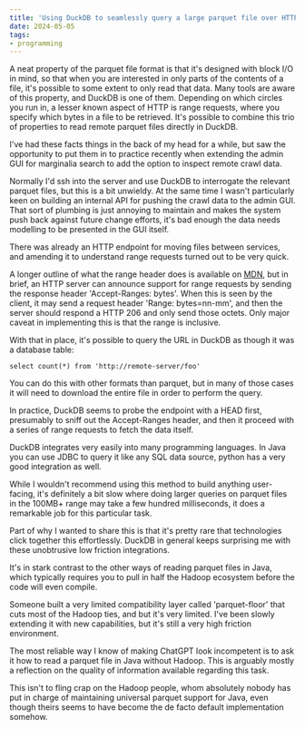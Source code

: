 ```yaml
---
title: 'Using DuckDB to seamlessly query a large parquet file over HTTP'
date: 2024-05-05
tags:
- programming
---
```


A neat property of the parquet file format is that it's designed with block I/O in mind,
so that when you are interested in only parts of the contents of a file, it's possible to
some extent to only read that data.  Many tools are aware of this property, and DuckDB
is one of them. Depending on which circles you run in, a lesser known aspect of HTTP 
is range requests, where you specify which bytes in a file to be retrieved.  It's possible
to combine this trio of properties to read remote parquet files directly in DuckDB.

I've had these facts things in the back of my head for a while, but saw the opportunity 
to put them in to practice recently when extending the admin GUI for marginalia search 
to add the option to inspect remote crawl data. 

Normally I'd ssh into the server and use DuckDB to interrogate the relevant parquet files,
but this is a bit unwieldy.  At the same time I wasn't particularly keen on building an 
internal API for pushing the crawl data to the admin GUI.  That sort of plumbing is just 
annoying to maintain and makes the system push back against future change efforts, it's 
bad enough the data needs modelling to be presented in the GUI itself. 

There was already an HTTP endpoint for moving files between services, and amending it to 
understand range requests turned out to be very quick.  

A longer outline of what the range header does is available on [MDN](https://developer.mozilla.org/en-US/docs/Web/HTTP/Range_requests), 
but in brief, an HTTP server can announce support for range requests by sending the response header 
'Accept-Ranges: bytes'.  When this is seen by the client, it may send a request header 
'Range: bytes=nn-mm',  and then the server should respond a HTTP 206 and only send those 
octets.  Only major caveat in implementing this is that the range is inclusive. 

With that in place, it's possible to query the URL in DuckDB as though it was a database table: 

```
select count(*) from 'http://remote-server/foo'
```

You can do this with other formats than parquet, but in many of those cases it will need 
to download the entire file in order to perform the query.

In practice, DuckDB seems to probe the endpoint with a HEAD first, presumably to sniff out 
the Accept-Ranges header, and then it proceed with a series of range requests to fetch the 
data itself. 

DuckDB integrates very easily into many programming languages.  In Java you can use 
JDBC to query it like any SQL data source, python has a very good integration as well.

While I wouldn't recommend using this method to build anything user-facing, it's 
definitely a bit slow where doing larger queries on parquet files in the 100MB+ 
range may take a few hundred milliseconds, it does a remarkable job for this 
particular task.  

Part of why I wanted to share this is that it's pretty rare that technologies 
click together this effortlessly.  DuckDB in general keeps surprising me with
these unobtrusive low friction integrations.  

It's in stark contrast to the other ways of reading parquet files in Java, 
which typically requires you to pull in half the Hadoop ecosystem before the code will 
even compile.  

Someone built a very limited compatibility layer called 'parquet-floor' 
that cuts most of the Hadoop ties, and but it's very limited.  I've been slowly 
extending it with new capabilities, but it's still a very high friction environment.  

The most reliable way I know of making ChatGPT look incompetent is to ask it how to
read a parquet file in Java without Hadoop.  This is arguably mostly a reflection on
the quality of information available regarding this task.

This isn't to fling crap on the Hadoop people, whom absolutely nobody has put in charge 
of maintaining universal parquet support for Java, even though theirs seems to have become 
the de facto default implementation somehow. 


